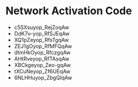 # Network Activation Code
* c5SXsuyop_RejZoqAw
* DdK7v-yop_RfSJEqAw
* XQ1pZeyop_RfsTgqAw
* ZEJ1gOyop_RfMFQqAw
* dtmHkOyop_RfczgqAw
* AHtRveyop_RfTAsqAw
* XBCkgeyop_Zeo-gqAw
* tXCuNeyop_Zf6UEqAw
* 6NLHHuyop_ZbgQIqAw